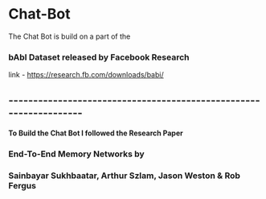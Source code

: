 # Chat-Bot

The Chat Bot is build on a part of the 
### bAbI Dataset released by Facebook Research
link - https://research.fb.com/downloads/babi/

## ------------------------------------------------------------------

#### To Build the Chat Bot I followed the Research Paper
### End-To-End Memory Networks by
### Sainbayar Sukhbaatar, Arthur Szlam, Jason Weston & Rob Fergus
